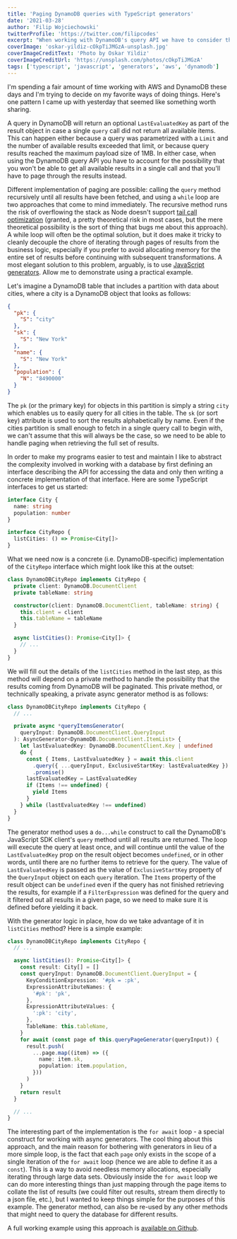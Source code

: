 ```yaml
---
title: 'Paging DynamoDB queries with TypeScript generators'
date: '2021-03-28'
author: 'Filip Wojciechowski'
twitterProfile: 'https://twitter.com/filipcodes'
excerpt: "When working with DynamoDB's query API we have to consider that the results might be paged. Here's one approach to page through the results - using JavaScript/TypeScript generators."
coverImage: 'oskar-yildiz-cOkpTiJMGzA-unsplash.jpg'
coverImageCreditText: 'Photo by Oskar Yildiz'
coverImageCreditUrl: 'https://unsplash.com/photos/cOkpTiJMGzA'
tags: ['typescript', 'javascript', 'generators', 'aws', 'dynamodb']
---
```


I'm spending a fair amount of time working with AWS and DynamoDB these days and I'm trying to decide on my favorite ways of doing things. Here's one pattern I came up with yesterday that seemed like something worth sharing.

A query in DynamoDB will return an optional `LastEvaluatedKey` as part of the result object in case a single `query` call did not return all available items. This can happen either because a query was parametrized with a `Limit` and the number of available results exceeded that limit, or because query results reached the maximum payload size of 1MB. In either case, when using the DynamoDB query API you have to account for the possibility that you won't be able to get all available results in a single call and that you'll have to page through the results instead.

Different implementation of paging are possible: calling the `query` method recursively until all results have been fetched, and using a `while` loop are two approaches that come to mind immediately. The recursive method runs the risk of overflowing the stack as Node doesn't support [tail call optimization](https://en.wikipedia.org/wiki/Tail_call) (granted, a pretty theoretical risk in most cases, but the mere theoretical possibility is the sort of thing that bugs me about this approach). A while loop will often be the optimal solution, but it does make it tricky to cleanly decouple the chore of iterating through pages of results from the business logic, especially if you prefer to avoid allocating memory for the entire set of results before continuing with subsequent transformations. A most elegant solution to this problem, arguably, is to use [JavaScript generators](https://developer.mozilla.org/en-US/docs/Web/JavaScript/Reference/Statements/function*). Allow me to demonstrate using a practical example.

Let's imagine a DynamoDB table that includes a partition with data about cities, where a city is a DynamoDB object that looks as follows:

```json
{
  "pk": {
    "S": "city"
  },
  "sk": {
    "S": "New York"
  },
  "name": {
    "S": "New York"
  },
  "population": {
    "N": "8490000"
  }
}
```

The `pk` (or the primary key) for objects in this partition is simply a string `city` which enables us to easily query for all cities in the table. The `sk` (or sort key) attribute is used to sort the results alphabetically by name. Even if the cities partition is small enough to fetch in a single query call to begin with, we can't assume that this will always be the case, so we need to be able to handle paging when retrieving the full set of results.

In order to make my programs easier to test and maintain I like to abstract the complexity involved in working with a database by first defining an interface describing the API for accessing the data and only then writing a concrete implementation of that interface. Here are some TypeScript interfaces to get us started:

```typescript
interface City {
  name: string
  population: number
}

interface CityRepo {
  listCities: () => Promise<City[]>
}
```

What we need now is a concrete (i.e. DynamoDB-specific) implementation of the `CityRepo` interface which might look like this at the outset:

```typescript
class DynamoDBCityRepo implements CityRepo {
  private client: DynamoDB.DocumentClient
  private tableName: string

  constructor(client: DynamoDB.DocumentClient, tableName: string) {
    this.client = client
    this.tableName = tableName
  }

  async listCities(): Promise<City[]> {
    // ...
  }
}
```

We will fill out the details of the `listCities` method in the last step, as this method will depend on a private method to handle the possibility that the results coming from DynamoDB will be paginated. This private method, or technically speaking, a private async generator method is as follows:

```typescript
class DynamoDBCityRepo implements CityRepo {
  // ...

  private async *queryItemsGenerator(
    queryInput: DynamoDB.DocumentClient.QueryInput
  ): AsyncGenerator<DynamoDB.DocumentClient.ItemList> {
    let lastEvaluatedKey: DynamoDB.DocumentClient.Key | undefined
    do {
      const { Items, LastEvaluatedKey } = await this.client
        .query({ ...queryInput, ExclusiveStartKey: lastEvaluatedKey })
        .promise()
      lastEvaluatedKey = LastEvaluatedKey
      if (Items !== undefined) {
        yield Items
      }
    } while (lastEvaluatedKey !== undefined)
  }
}
```

The generator method uses a `do...while` construct to call the DynamoDB's JavaScript SDK client's `query` method until all results are returned. The loop will execute the query at least once, and will continue until the value of the `LastEvaluatedKey` prop on the result object becomes `undefined`, or in other words, until there are no further items to retrieve for the query. The value of `LastEvaluatedKey` is passed as the value of `ExclusiveStartKey` property of the `QueryInput` object on each `query` iteration. The `Items` property of the result object can be `undefined` even if the query has not finished retrieving the results, for example if a `FilterExpression` was defined for the query and it filtered out all results in a given page, so we need to make sure it is defined before yielding it back.

With the generator logic in place, how do we take advantage of it in `listCities` method? Here is a simple example:

```typescript
class DynamoDBCityRepo implements CityRepo {
  // ...

  async listCities(): Promise<City[]> {
    const result: City[] = []
    const queryInput: DynamoDB.DocumentClient.QueryInput = {
      KeyConditionExpression: '#pk = :pk',
      ExpressionAttributeNames: {
        '#pk': 'pk',
      },
      ExpressionAttributeValues: {
        ':pk': 'city',
      },
      TableName: this.tableName,
    }
    for await (const page of this.queryPageGenerator(queryInput)) {
      result.push(
        ...page.map((item) => ({
          name: item.sk,
          population: item.population,
        }))
      )
    }
    return result
  }

  // ...
}
```

The interesting part of the implementation is the `for await` loop - a special construct for working with async generators. The cool thing about this approach, and the main reason for bothering with generators in lieu of a more simple loop, is the fact that each `page` only exists in the scope of a single iteration of the `for await` loop (hence we are able to define it as a `const`). This is a way to avoid needless memory allocations, especially iterating through large data sets. Obviously inside the `for await` loop we can do more interesting things than just mapping through the page items to collate the list of results (we could filter out results, stream them directly to a json file, etc.), but I wanted to keep things simple for the purposes of this example. The generator method, can also be re-used by any other methods that might need to query the database for different results.

A full working example using this approach is [available on Github](https://github.com/fwojciec/generator-query-example).
